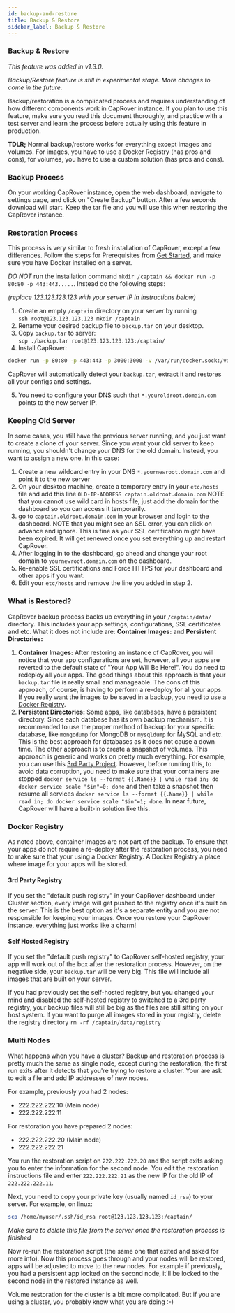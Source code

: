 ```yaml
---
id: backup-and-restore
title: Backup & Restore
sidebar_label: Backup & Restore
---
```



### Backup & Restore

_This feature was added in v1.3.0._

_Backup/Restore feature is still in experimental stage. More changes to come in the future._


Backup/restoration is a complicated process and requires understanding of how different components work in CapRover instance. If you plan to use this feature, make sure you read this document thoroughly, and practice with a test server and learn the process before actually using this feature in production.


**TDLR;** Normal backup/restore works for everything except images and volumes. For images, you have to use a Docker Registry (has pros and cons), for volumes, you have to use a custom solution (has pros and cons).


### Backup Process

On your working CapRover instance, open the web dashboard, navigate to settings page, and click on "Create Backup" button. After a few seconds download will start. Keep the tar file and you will use this when restoring the CapRover instance.


### Restoration Process

This process is very similar to fresh installation of CapRover, except a few differences. Follow the steps for Prerequisites from [Get Started](get-started.md), and make sure you have Docker installed on a server.

*DO NOT* run the installation command `mkdir /captain && docker run -p 80:80 -p 443:443.....`. Instead do the following steps:

_(replace 123.123.123.123 with your server IP in instructions below)_

1. Create an empty `/captain` directory on your server by running <br/> `ssh root@123.123.123.123 mkdir /captain`
2. Rename your desired backup file to `backup.tar` on your desktop.
3. Copy `backup.tar` to server: <br/> `scp ./backup.tar root@123.123.123.123:/captain/`
4. Install CapRover:
```bash
docker run -p 80:80 -p 443:443 -p 3000:3000 -v /var/run/docker.sock:/var/run/docker.sock -v /captain:/captain caprover/caprover
```


CapRover will automatically detect your `backup.tar`, extract it and restores all your configs and settings.

5. You need to configure your DNS such that `*.youroldroot.domain.com` points to the new server IP. 


### Keeping Old Server

In some cases, you still have the previous server running, and you just want to create a clone of your server. Since you want your old server to keep running, you shouldn't change your DNS for the old domain. Instead, you want to assign a new one. In this case:
1. Create a new wildcard entry in your DNS `*.yournewroot.domain.com` and point it to the new server
2. On your desktop machine, create a temporary entry in your `etc/hosts` file and add this line `OLD-IP-ADDRESS	captain.oldroot.domain.com` NOTE that you cannot use wild card in hosts file, just add the domain for the dashboard so you can access it temporarily.
3. go to `captain.oldroot.domain.com` in your browser and login to the dashboard. NOTE that you might see an SSL error, you can click on advance and ignore. This is fine as your SSL certification might have been expired. It will get renewed once you set everything up and restart CapRover.
4. After logging in to the dashboard, go ahead and change your root domain to `yournewroot.domain.com` on the dashboard.
5. Re-enable SSL certifications and Force HTTPS for your dashboard and other apps if you want.
5. Edit your `etc/hosts` and remove the line you added in step 2.


### What is Restored?

CapRover backup process backs up everything in your `/captain/data/` directory. This includes your app settings, configurations, SSL certificates and etc. What it does not include are:  **Container Images:** and **Persistent Directories:** 

1. **Container Images:** After restoring an instance of CapRover, you will notice that your app configurations are set, however, all your apps are reverted to the default state of "Your App Will Be Here!". You do need to redeploy all your apps. The good things about this approach is that your `backup.tar` file is really small and manageable. The cons of this approach, of course, is having to perform a re-deploy for all your apps. If you really want the images to be saved in a backup, you need to use a [Docker Registry](#d-r).
2. **Persistent Directories:** Some apps, like databases, have a persistent directory. Since each database has its own backup mechanism. It is recommended to use the proper method of backup for your specific database, like `mongodump` for MongoDB or `mysqldump` for MySQL and etc. This is the best approach for databases as it does not cause a down time. The other approach is to create a snapshot of volumes. This approach is generic and works on pretty much everything. For example, you can use this [3rd Party Project](https://github.com/loomchild/volume-backup). However, before running this, to avoid data corruption, you need to make sure that your containers are stopped `docker service ls --format {{.Name}} | while read in; do docker service scale "$in"=0; done` and then take a snapshot then resume all services `docker service ls --format {{.Name}} | while read in; do docker service scale "$in"=1; done`. In near future, CapRover will have a built-in solution like this.


### Docker Registry

As noted above, container images are not part of the backup. To ensure that your apps do not require a re-deploy after the restoration process, you need to make sure that your using a Docker Registry. A Docker Registry a place where image for your apps will be stored.

#### 3rd Party Registry

If you set the "default push registry" in your CapRover dashboard under Cluster section, every image will get pushed to the registry once it's built on the server. This is the best option as it's a separate entity and you are not responsible for keeping your images. Once you restore your CapRover instance, everything just works like a charm!

#### Self Hosted Registry

If you set the "default push registry" to CapRover self-hosted registry, your app will work out of the box after the restoration process. However, on the negative side, your `backup.tar` will be very big. This file will include all images that are built on your server. 

If you had previously set the self-hosted registry, but you changed your mind and disabled the self-hosted registry to switched to a 3rd party registry, your backup files will still be big as the files are still sitting on your host system. If you want to purge all images stored in your registry, delete the registry directory `rm -rf /captain/data/registry`


### Multi Nodes

What happens when you have a cluster? Backup and restoration process is pretty much the same as single node, except during the restoration, the first run exits after it detects that you're trying to restore a cluster. Your are ask to edit a file and add IP addresses of new nodes.


For example, previously you had 2 nodes:

- 222.222.222.10 (Main node)
- 222.222.222.11


For restoration you have prepared 2 nodes:

- 222.222.222.20 (Main node)
- 222.222.222.21


You run the restoration script on `222.222.222.20` and the script exits asking you to enter the information for the second node. You edit the restoration instructions file and enter `222.222.222.21` as the new IP for the old IP of `222.222.222.11`.

Next, you need to copy your private key (usually named `id_rsa`) to your server. For example, on linux:

```bash
scp /home/myuser/.ssh/id_rsa root@123.123.123.123:/captain/
```

_Make sure to delete this file from the server once the restoration process is finished_

Now re-run the restoration script (the same one that exited and asked for more info). Now this process goes through and your nodes will be restored, apps will be adjusted to move to the new nodes. For example if previously, you had a persistent app locked on the second node, it'll be locked to the second node in the restored instance as well. 


Volume restoration for the cluster is a bit more complicated. But if you are using a cluster, you probably know what you are doing :-)

